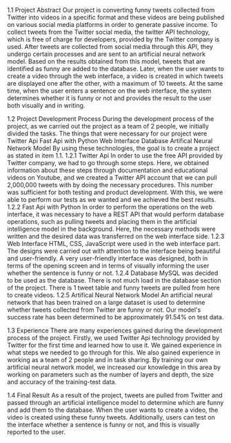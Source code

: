 1.1 Project Abstract
Our project is converting funny tweets collected from Twitter into videos in a specific format and these videos are being published on various social media platforms in order to generate passive income. To collect tweets from the Twitter social media, the twitter API technology, which is free of charge for developers, provided by the Twitter company is used. After tweets are collected from social media through this API, they undergo certain processes and are sent to an artificial neural network model. Based on the results obtained from this model, tweets that are identified as funny are added to the database. Later, when the user wants to create a video through the web interface, a video is created in which tweets are displayed one after the other, with a maximum of 10 tweets. At the same time, when the user enters a sentence on the web interface, the system determines whether it is funny or not and provides the result to the user both visually and in writing.

1.2 Project Development Process
During the development process of the project, as we carried out the project as a team of 2 people, we initially divided the tasks. The things that were necessary for our project were
Twitter Api
Fast Api with Python
Web Interface
Database
Artifical Neural Network Model
By using these technologies, the goal is to create a project as stated in item 1.1.
1.2.1 Twitter Api
In order to use the free API provided by Twitter company, we had to go through some steps. Here, we obtained information about these steps through documentation and educational videos on Youtube, and we created a Twitter API account that we can pull 2,000,000 tweets with by doing the necessary procedures. This number was sufficient for both testing and product development. With this, we were able to perform our tests as we wanted and we achieved the best results.
1.2.2 Fast Api with Python
In order to perform the operations on the web interface, it was necessary to have a REST API that would perform database operations, such as pulling tweets and placing them in the artificial intelligence model in the background. Here, the necessary methods were written and the desired data was transferred on the web interface side.
1.2.3 Web Interface
HTML, CSS, JavaScript were used in the web interface part. The designs were carried out with attention to the interface being beautiful and user-friendly. A very user-friendly interface was designed, both in terms of the opening screen and in terms of visually informing the user whether the sentence is funny or not.
1.2.4 Database
MySQL was decided to be used as the database. There is not much load in the database section of the project. There is 1 tweet table and funny tweets are pulled from here to create videos.
1.2.5 Artifical Neural Network Model
An artificial neural network that has been trained on a large dataset is used to determine whether tweets collected from Twitter are funny or not. Our model's success rate has been determined to be approximately 91.54% on test data.

1.3 Experience
There are many experiences gained during the development process of the project. Firstly, we used Twitter Api technology provided by Twitter for the first time and learned how to use it. We gained experience in what steps we needed to go through for this. We also gained experience in working as a team of 2 people and in task sharing. By training our own artificial neural network model, we increased our knowledge in this area by working on parameters such as the number of layers and depth, the size and accuracy of the training-test data.

1.4 Final Result
As a result of the project, tweets are pulled from Twitter and passed through an artificial intelligence model to determine which are funny and add them to the database. When the user wants to create a video, the video is created using these funny tweets. Additionally, users can test on the interface whether a sentence is funny or not, and this is visually reported to the user.
